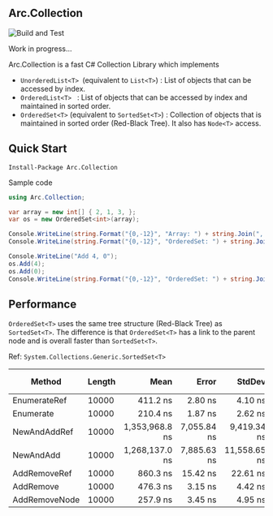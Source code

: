 ﻿## Arc.Collection
![Build and Test](https://github.com/archi-Doc/Arc.Collection/workflows/Build%20and%20Test/badge.svg)

Work in progress...



Arc.Collection is a fast C# Collection Library which implements

- ```UnorderedList<T> ```(equivalent to ```List<T>```) : List of objects that can be accessed by index.
- ```OrderedList<T> ``` : List of objects that can be accessed by index and maintained in sorted order.
- ```OrderedSet<T>``` (equivalent to ```SortedSet<T>```) : Collection of objects that is maintained in sorted order (Red-Black Tree). It also has ```Node<T>``` access.



## Quick Start

```
Install-Package Arc.Collection
```

Sample code

```csharp
using Arc.Collection;
```

```csharp
var array = new int[] { 2, 1, 3, };
var os = new OrderedSet<int>(array);

Console.WriteLine(string.Format("{0,-12}", "Array: ") + string.Join(", ", array)); // 2, 1, 3
Console.WriteLine(string.Format("{0,-12}", "OrderedSet: ") + string.Join(", ", os)); // 1, 2, 3

Console.WriteLine("Add 4, 0");
os.Add(4);
os.Add(0);
Console.WriteLine(string.Format("{0,-12}", "OrderedSet: ") + string.Join(", ", os)); // 0, 1, 2, 3, 4
```



## Performance

```OrderedSet<T>``` uses the same tree structure (Red-Black Tree) as ```SortedSet<T>```. The difference is that ```OrderedSet<T>``` has a link to the parent node and is overall faster than ```SortedSet<T>```.

Ref: ```System.Collections.Generic.SortedSet<T>```

| Method        | Length |           Mean |       Error |       StdDev |   Gen 0 |   Gen 1 | Gen 2 | Allocated |
| ------------- | ------ | -------------: | ----------: | -----------: | ------: | ------: | ----: | --------: |
| EnumerateRef  | 10000  |       411.2 ns |     2.80 ns |      4.10 ns |  0.0916 |       - |     - |     384 B |
| Enumerate     | 10000  |       210.4 ns |     1.87 ns |      2.62 ns |  0.0229 |       - |     - |      96 B |
| NewAndAddRef  | 10000  | 1,353,968.8 ns | 7,055.84 ns |  9,419.34 ns | 82.0313 | 31.2500 |     - |  400328 B |
| NewAndAdd     | 10000  | 1,268,137.0 ns | 7,885.63 ns | 11,558.65 ns | 80.0781 | 39.0625 |     - |  480376 B |
| AddRemoveRef  | 10000  |       860.3 ns |    15.42 ns |     22.61 ns |  0.0381 |       - |     - |     160 B |
| AddRemove     | 10000  |       476.3 ns |     3.15 ns |      4.42 ns |  0.0458 |       - |     - |     192 B |
| AddRemoveNode | 10000  |       257.9 ns |     3.45 ns |      4.95 ns |  0.0458 |       - |     - |     192 B |